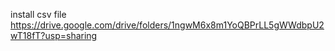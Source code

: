 install csv file
https://drive.google.com/drive/folders/1ngwM6x8m1YoQBPrLL5gWWdbpU2wT18fT?usp=sharing
